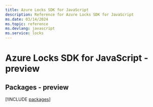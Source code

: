 ```yaml
---
title: Azure Locks SDK for JavaScript
description: Reference for Azure Locks SDK for JavaScript
ms.date: 03/14/2024
ms.topic: reference
ms.devlang: javascript
ms.service: locks
---
```

# Azure Locks SDK for JavaScript - preview
## Packages - preview
[!INCLUDE [packages](locks-index.md)]